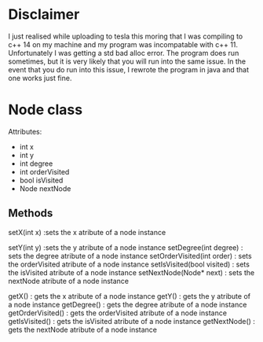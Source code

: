 # Disclaimer
I just realised while uploading to tesla this moring that I was compiling to c++ 14 on my machine and my program was incompatable with c++ 11. Unfortunately I was getting a std bad alloc error.
The program does run sometimes, but it is very likely that you will run into the same issue. In the event that you do run into this issue, I rewrote the program in java and that one works just fine.

# Node class
Attributes:
- int x
- int y
- int degree
- int orderVisited
- bool isVisited
- Node nextNode

## Methods

setX(int x)
:sets the x atribute of a node instance

setY(int y)
:sets the y atribute of a node instance
setDegree(int degree)
: sets the degree atribute of a node instance
setOrderVisited(int order)
: sets the orderVisited atribute of a node instance
setIsVisited(bool visited)
: sets the isVisited atribute of a node instance
setNextNode(Node* next)
: sets the nextNode atribute of a node instance

getX()
: gets the x atribute of a node instance
getY()
: gets the y atribute of a node instance
getDegree()
: gets the degree atribute of a node instance
getOrderVisited()
: gets the orderVisited atribute of a node instance
getIsVisited()
: gets the isVisited atribute of a node instance
getNextNode()
: gets the nextNode atribute of a node instance
